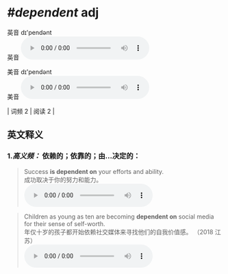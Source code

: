 # ***\#dependent*** adj
英音 dɪ'pendənt  
英音
<audio src="./media/dependent-B.aac" controls="controls"></audio>

美音 dɪ'pendənt  
美音
<audio src="./media/dependent.aac" controls="controls"></audio>



| 词频 2 | 阅读 2 |  

英文释义
---
### 1.*高义频：* **依赖的；依靠的；由...决定的：**  

 > Success **is dependent on** your efforts and ability.   
 > 成功取决于你的努力和能力。    
<audio src="./media/dependent-2.aac" controls="controls"></audio>

 > Children as young as ten are becoming **dependent on** social media for their sense of self-worth.  
 > 年仅十岁的孩子都开始依赖社交媒体来寻找他们的自我价值感。  （2018 江苏）  
<audio src="./media/dependent-101_AAC.aac" controls="controls"></audio>


